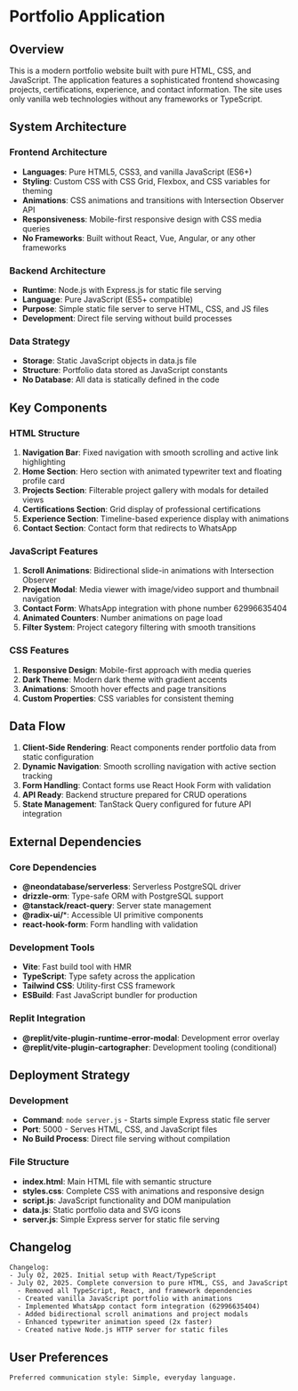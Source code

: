 # Portfolio Application

## Overview

This is a modern portfolio website built with pure HTML, CSS, and JavaScript. The application features a sophisticated frontend showcasing projects, certifications, experience, and contact information. The site uses only vanilla web technologies without any frameworks or TypeScript.

## System Architecture

### Frontend Architecture
- **Languages**: Pure HTML5, CSS3, and vanilla JavaScript (ES6+)
- **Styling**: Custom CSS with CSS Grid, Flexbox, and CSS variables for theming
- **Animations**: CSS animations and transitions with Intersection Observer API
- **Responsiveness**: Mobile-first responsive design with CSS media queries
- **No Frameworks**: Built without React, Vue, Angular, or any other frameworks

### Backend Architecture
- **Runtime**: Node.js with Express.js for static file serving
- **Language**: Pure JavaScript (ES5+ compatible)
- **Purpose**: Simple static file server to serve HTML, CSS, and JS files
- **Development**: Direct file serving without build processes

### Data Strategy
- **Storage**: Static JavaScript objects in data.js file
- **Structure**: Portfolio data stored as JavaScript constants
- **No Database**: All data is statically defined in the code

## Key Components

### HTML Structure
1. **Navigation Bar**: Fixed navigation with smooth scrolling and active link highlighting
2. **Home Section**: Hero section with animated typewriter text and floating profile card
3. **Projects Section**: Filterable project gallery with modals for detailed views
4. **Certifications Section**: Grid display of professional certifications
5. **Experience Section**: Timeline-based experience display with animations
6. **Contact Section**: Contact form that redirects to WhatsApp

### JavaScript Features
1. **Scroll Animations**: Bidirectional slide-in animations with Intersection Observer
2. **Project Modal**: Media viewer with image/video support and thumbnail navigation
3. **Contact Form**: WhatsApp integration with phone number 62996635404
4. **Animated Counters**: Number animations on page load
5. **Filter System**: Project category filtering with smooth transitions

### CSS Features
1. **Responsive Design**: Mobile-first approach with media queries
2. **Dark Theme**: Modern dark theme with gradient accents
3. **Animations**: Smooth hover effects and page transitions
4. **Custom Properties**: CSS variables for consistent theming

## Data Flow

1. **Client-Side Rendering**: React components render portfolio data from static configuration
2. **Dynamic Navigation**: Smooth scrolling navigation with active section tracking
3. **Form Handling**: Contact forms use React Hook Form with validation
4. **API Ready**: Backend structure prepared for CRUD operations
5. **State Management**: TanStack Query configured for future API integration

## External Dependencies

### Core Dependencies
- **@neondatabase/serverless**: Serverless PostgreSQL driver
- **drizzle-orm**: Type-safe ORM with PostgreSQL support
- **@tanstack/react-query**: Server state management
- **@radix-ui/***: Accessible UI primitive components
- **react-hook-form**: Form handling with validation

### Development Tools
- **Vite**: Fast build tool with HMR
- **TypeScript**: Type safety across the application
- **Tailwind CSS**: Utility-first CSS framework
- **ESBuild**: Fast JavaScript bundler for production

### Replit Integration
- **@replit/vite-plugin-runtime-error-modal**: Development error overlay
- **@replit/vite-plugin-cartographer**: Development tooling (conditional)

## Deployment Strategy

### Development
- **Command**: `node server.js` - Starts simple Express static file server
- **Port**: 5000 - Serves HTML, CSS, and JavaScript files
- **No Build Process**: Direct file serving without compilation

### File Structure
- **index.html**: Main HTML file with semantic structure
- **styles.css**: Complete CSS with animations and responsive design
- **script.js**: JavaScript functionality and DOM manipulation
- **data.js**: Static portfolio data and SVG icons
- **server.js**: Simple Express server for static file serving

## Changelog

```
Changelog:
- July 02, 2025. Initial setup with React/TypeScript
- July 02, 2025. Complete conversion to pure HTML, CSS, and JavaScript
  - Removed all TypeScript, React, and framework dependencies
  - Created vanilla JavaScript portfolio with animations
  - Implemented WhatsApp contact form integration (62996635404)
  - Added bidirectional scroll animations and project modals
  - Enhanced typewriter animation speed (2x faster)
  - Created native Node.js HTTP server for static files
```

## User Preferences

```
Preferred communication style: Simple, everyday language.
```